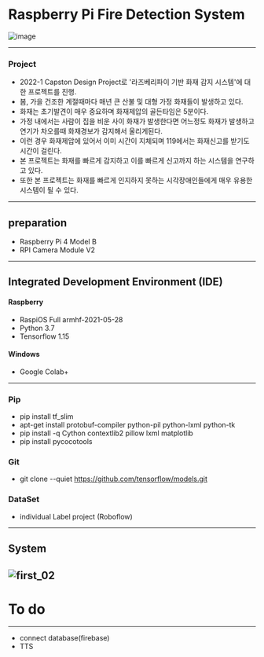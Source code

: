 # Raspberry Pi Fire Detection System
![image](https://user-images.githubusercontent.com/63221959/164700686-37549a6a-06f1-412b-ba9e-f3afe865039e.png)

---
### Project
- 2022-1 Capston Design Project로 '라즈베리파이 기반 화재 감지 시스템'에 대한 프로젝트를 진행.
- 봄, 가을 건조한 계절때마다 매년 큰 산불 및 대형 가정 화재들이 발생하고 있다. 
- 화재는 초기발견이 매우 중요하며 화재제압의 골든타임은 5분이다.
- 가정 내에서는 사람이 집을 비운 사이 화재가 발생한다면 어느정도 화재가 발생하고 연기가 차오를때 화재경보가 감지해서 울리게된다.
- 이런 경우 화재제압에 있어서 이미 시간이 지체되며 119에서는 화재신고를 받기도 시간이 걸린다.
- 본 프로젝트는 화재를 빠르게 감지하고 이를 빠르게 신고까지 하는 시스템을 연구하고 있다.
- 또한 본 프로젝트는 화재를 빠르게 인지하지 못하는 시각장애인들에게 매우 유용한 시스템이 될 수 있다.
---
## preparation
- Raspberry Pi 4 Model B
- RPI Camera Module V2

---

## Integrated Development Environment (IDE)
#### Raspberry
- RaspiOS Full armhf-2021-05-28
- Python 3.7
- Tensorflow 1.15


#### Windows 
- Google Colab+

---

### Pip
- pip install tf_slim
- apt-get install protobuf-compiler python-pil python-lxml python-tk
- pip install -q Cython contextlib2 pillow lxml matplotlib
- pip install pycocotools

### Git
- git clone --quiet https://github.com/tensorflow/models.git

### DataSet
- individual Label project (Roboflow)

---
## System 
![first_02](https://user-images.githubusercontent.com/63221959/164699101-61dea629-7d2c-41bd-9c18-aecf783ad2af.png)
---
# To do
---
- connect database(firebase)
- TTS
